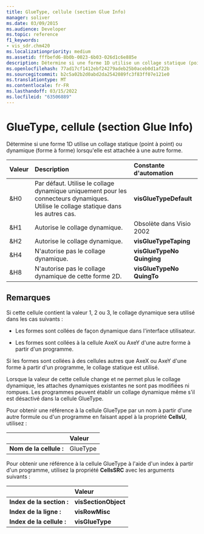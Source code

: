 ```yaml
---
title: GlueType, cellule (section Glue Info)
manager: soliver
ms.date: 03/09/2015
ms.audience: Developer
ms.topic: reference
f1_keywords:
- vis_sdr.chm420
ms.localizationpriority: medium
ms.assetid: fffbefd6-8b0b-0023-6b03-026d1c6e885e
description: Détermine si une forme 1D utilise un collage statique (point à point) ou dynamique (forme à forme) lorsqu'elle est attachée à une autre forme.
ms.openlocfilehash: 77ad17cf1412ebf24279adeb25b0aceb0d1af22b
ms.sourcegitcommit: b2c5a02b2d0abd2da2542089fc3f83ff07e121e0
ms.translationtype: MT
ms.contentlocale: fr-FR
ms.lasthandoff: 03/15/2022
ms.locfileid: "63506889"
---
```

# <a name="gluetype-cell-glue-info-section"></a>GlueType, cellule (section Glue Info)

Détermine si une forme 1D utilise un collage statique (point à point) ou dynamique (forme à forme) lorsqu'elle est attachée à une autre forme.
  
|**Valeur**|**Description**|**Constante d'automation**|
|:-----|:-----|:-----|
| &amp;H0  <br/> | Par défaut. Utilise le collage dynamique uniquement pour les connecteurs dynamiques. Utilise le collage statique dans les autres cas. |**visGlueTypeDefault** <br/> |
| &amp;H1  <br/> | Autorise le collage dynamique. | Obsolète dans Visio 2002  <br/> |
| &amp;H2  <br/> | Autorise le collage dynamique. |**visGlueTypeTaping** <br/> |
| &amp;H4  <br/> | N'autorise pas le collage dynamique. |**visGlueTypeNo Quinging** <br/> |
| &amp;H8  <br/> | N'autorise pas le collage dynamique de cette forme 2D. |**visGlueTypeNo QuingTo** <br/> |
   
## <a name="remarks"></a>Remarques

Si cette cellule contient la valeur 1, 2 ou 3, le collage dynamique sera utilisé dans les cas suivants :
  
- Les formes sont collées de façon dynamique dans l'interface utilisateur.
    
- Les formes sont collées à la cellule AxeX ou AxeY d'une autre forme à partir d'un programme.
    
Si les formes sont collées à des cellules autres que AxeX ou AxeY d'une forme à partir d'un programme, le collage statique est utilisé.
  
Lorsque la valeur de cette cellule change et ne permet plus le collage dynamique, les attaches dynamiques existantes ne sont pas modifiées ni rompues. Les programmes peuvent établir un collage dynamique même s'il est désactivé dans la cellule GlueType.
  
Pour obtenir une référence à la cellule GlueType par un nom à partir d'une autre formule ou d'un programme en faisant appel à la propriété **CellsU**, utilisez : 
  
||Valeur |
|:-----|:-----|
| **Nom de la cellule :**  <br/> | GlueType  <br/> |
   
Pour obtenir une référence à la cellule GlueType à l'aide d'un index à partir d'un programme, utilisez la propriété **CellsSRC** avec les arguments suivants : 
  
||Valeur |
|:-----|:-----|
| **Index de la section :**  <br/> |**visSectionObject** <br/> |
| **Index de la ligne :**  <br/> |**visRowMisc** <br/> |
| **Index de la cellule :**  <br/> |**visGlueType** <br/> |
   

